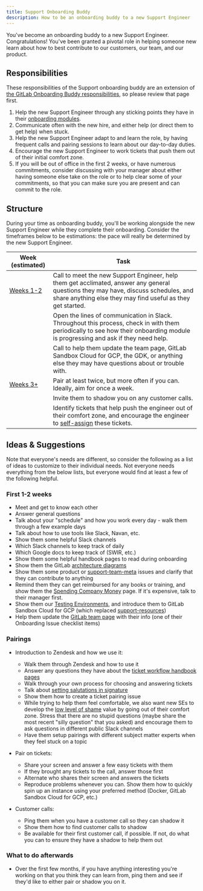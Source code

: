 ```yaml
---
title: Support Onboarding Buddy
description: How to be an onboarding buddy to a new Support Engineer
---
```


You've become an onboarding buddy to a new Support Engineer. Congratulations! You've been granted a pivotal role in helping someone new learn about how to best contribute to our customers, our team, and our product.

## Responsibilities

These responsibilities of the Support onboarding buddy are an extension of [the GitLab Onboarding Buddy responsibilities](/handbook/people-group/general-onboarding/onboarding-buddies/#buddy-responsibilities), so please review that page first.

1. Help the new Support Engineer through any sticking points they have in their [onboarding modules](/handbook/support/training/).
1. Communicate often with the new hire, and either help (or direct them to get help) when stuck.
1. Help the new Support Engineer adapt to and learn the role, by having frequent calls and pairing sessions to learn about our day-to-day duties.
1. Encourage the new Support Engineer to work tickets that push them out of their initial comfort zone.
1. If you will be out of office in the first 2 weeks, or have numerous commitments, consider discussing with your manager about either having someone else take on the role or to help clear some of your commitments, so that you can make sure you are present and can commit to the role.

## Structure

During your time as onboarding buddy, you'll be working alongside the new Support Engineer while they complete their onboarding. Consider the timeframes below to be estimations: the pace will really be determined by the new Support Engineer.

| Week (estimated)     | Task |
| ----------- | ----------- |
| [Weeks 1-2](#first-1-2-weeks) | Call to meet the new Support Engineer, help them get acclimated, answer any general questions they may have, discuss schedules, and share anything else they may find useful as they get started.       |
|   | Open the lines of communication in Slack. Throughout this process, check in with them periodically to see how their onboarding module is progressing and ask if they need help.        |
| |Call to help them update the team page, GitLab Sandbox Cloud for GCP, the GDK, or anything else they may have questions about or trouble with. |
| [Weeks 3+](#pairings)| Pair at least twice, but more often if you can. Ideally, aim for once a week. |
| | Invite them to shadow you on any customer calls. |
| | Identify tickets that help push the engineer out of their comfort zone, and encourage the engineer to [self-assign](/handbook/support/workflows/working-on-tickets) these tickets. |

## Ideas & Suggestions

Note that everyone's needs are different, so consider the following as a list of ideas to customize to their individual needs. Not everyone needs everything from the below lists, but everyone would find at least a few of the following helpful.

### First 1-2 weeks

- Meet and get to know each other
- Answer general questions
- Talk about your "schedule" and how you work every day - walk them through a few example days
- Talk about how to use tools like Slack, Navan, etc.
- Show them some helpful Slack channels
- Which Slack channels to keep track of daily
- Which Google docs to keep track of (SWIR, etc.)
- Show them some helpful handbook pages to read during onboarding
- Show them the GitLab [architecture diagrams](/handbook/customer-success/professional-services-engineering/workflows/artifacts/arch-diagram.html)
- Show them some product or [support-team-meta](https://gitlab.com/gitlab-com/support/support-team-meta) issues and clarify that they can contribute to anything
- Remind them they can get reimbursed for any books or training, and show them the [Spending Company Money](/handbook/finance/spending-company-money/) page. If it's expensive, talk to their manager first.
- Show them our [Testing Environments](/handbook/support/workflows/test_env), and introduce them to GitLab Sandbox Cloud for GCP (which replaced [support-resources](https://gitlab.com/gitlab-com/support/support-resources))
- Help them update the [GitLab team page](/handbook/company/team/) with their info (one of their Onboarding Issue checklist items)

### Pairings

- Introduction to Zendesk and how we use it:
  - Walk them through Zendesk and how to use it
  - Answer any questions they have about the [ticket workflow handbook pages](/handbook/support/workflows/)
  - Walk through your own process for choosing and answering tickets
  - Talk about [setting salutations in signature](https://gitlab.com/gitlab-com/support/team/-/merge_requests?scope=all&utf8=%E2%9C%93&state=merged&search=salutation)
  - Show them how to create a ticket pairing issue
  - While trying to help them feel comfortable, we also want new SEs to develop the [low level of shame](/handbook/values/#low-level-of-shame) value by going out of their comfort zone. Stress that there are no stupid questions (maybe share the most recent "silly question" that you asked) and encourage them to ask questions in different public Slack channels
  - Have them setup pairings with different subject matter experts when they feel stuck on a topic

- Pair on tickets:
  - Share your screen and answer a few easy tickets with them
  - If they brought any tickets to the call, answer those first
  - Alternate who shares their screen and answers the tickets
  - Reproduce problems whenever you can. Show them how to quickly spin up an instance using your preferred method (Docker, GitLab Sandbox Cloud for GCP, etc.)

- Customer calls:
  - Ping them when you have a customer call so they can shadow it
  - Show them how to find customer calls to shadow
  - Be available for their first customer call, if possible. If not, do what you can to ensure they have a shadow to help them out

### What to do afterwards

- Over the first few months, if you have anything interesting you're working on that you think they can learn from, ping them and see if they'd like to either pair or shadow you on it.
